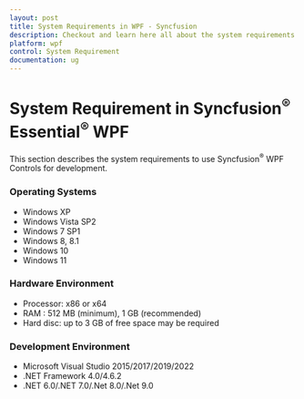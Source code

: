 ```yaml
---
layout: post
title: System Requirements in WPF - Syncfusion
description: Checkout and learn here all about the system requirements needed to use the Syncfusion WPF Components.
platform: wpf
control: System Requirement
documentation: ug
---
```

# System Requirement in Syncfusion<sup>&reg;</sup> Essential<sup>&reg;</sup> WPF

This section describes the system requirements to use Syncfusion<sup>&reg;</sup> WPF Controls for development.

### Operating Systems

* Windows XP
* Windows Vista SP2
* Windows 7 SP1
* Windows 8, 8.1
* Windows 10
* Windows 11


### Hardware Environment

* Processor: x86 or x64
* RAM : 512 MB (minimum), 1 GB (recommended)
* Hard disc: up to 3 GB of free space may be required

### Development Environment

* Microsoft Visual Studio 2015/2017/2019/2022
* .NET Framework 4.0/4.6.2
* .NET 6.0/.NET 7.0/.Net 8.0/.Net 9.0